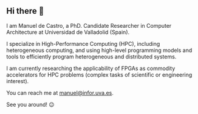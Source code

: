 ## Hi there 👋

I am Manuel de Castro, a PhD. Candidate Researcher in Computer Architecture at Universidad de Valladolid (Spain).

I specialize in High-Performance Computing (HPC), including heterogeneous computing, and using high-level programming models and tools to efficiently program heterogeneous and distributed systems.

I am currently researching the applicability of FPGAs as commodity accelerators for HPC problems (complex tasks of scientific or engineering interest).

You can reach me at manuel@infor.uva.es.

See you around! 😉

<!--
**mdccUVa/mdccUVa** is a ✨ _special_ ✨ repository because its `README.md` (this file) appears on your GitHub profile.

Here are some ideas to get you started:

- 🔭 I’m currently working on ...
- 🌱 I’m currently learning ...
- 👯 I’m looking to collaborate on ...
- 🤔 I’m looking for help with ...
- 💬 Ask me about ...
- 📫 How to reach me: ...
- 😄 Pronouns: ...
- ⚡ Fun fact: ...
-->
